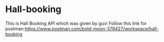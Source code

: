 # Hall-booking
This is Hall Booking API which was given by guvi
Follow this link for postman:https://www.postman.com/bold-moon-378427/workspace/hall-booking
